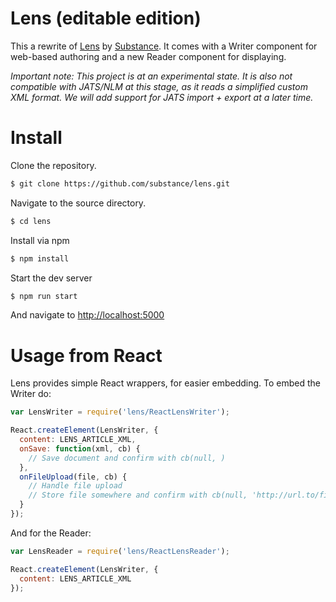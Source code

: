 # Lens (editable edition)

This a rewrite of [Lens](http://github.com/elifesciences/lens) by [Substance](http://substance.io). It comes with a Writer component for web-based authoring and a new Reader component for displaying.

*Important note: This project is at an experimental state. It is also not compatible with JATS/NLM at this stage, as it reads a simplified custom XML format. We will add support for JATS import + export at a later time.*

# Install

Clone the repository.

```bash
$ git clone https://github.com/substance/lens.git
```

Navigate to the source directory.

```bash
$ cd lens
```

Install via npm

```bash
$ npm install
```

Start the dev server

```bash
$ npm run start
```

And navigate to [http://localhost:5000](http://localhost:5000)

# Usage from React

Lens provides simple React wrappers, for easier embedding. To embed the Writer do:

```js
var LensWriter = require('lens/ReactLensWriter');

React.createElement(LensWriter, {
  content: LENS_ARTICLE_XML,
  onSave: function(xml, cb) {
    // Save document and confirm with cb(null, )
  },
  onFileUpload(file, cb) {
    // Handle file upload
    // Store file somewhere and confirm with cb(null, 'http://url.to/file.png')
  }
});
```

And for the Reader:

```js
var LensReader = require('lens/ReactLensReader');

React.createElement(LensWriter, {
  content: LENS_ARTICLE_XML
});
```